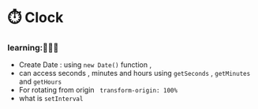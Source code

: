 # ⏱️ Clock 

### learning:👩🏻‍💻
- Create Date : using `new Date()` function ,
- can access seconds , minutes and hours using `getSeconds` , `getMinutes` and `getHours`
- For rotating from origin ` transform-origin: 100%`
- what is `setInterval`


